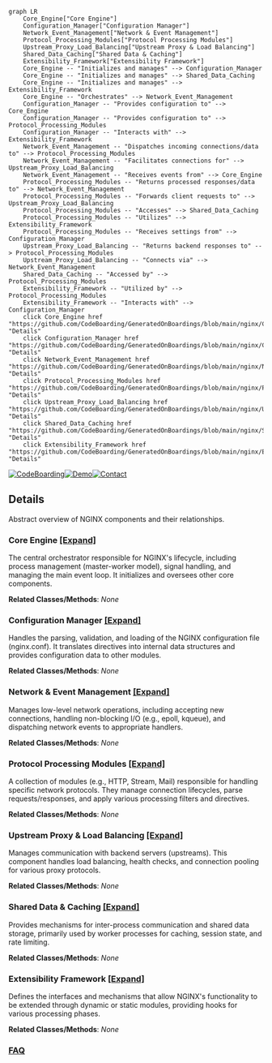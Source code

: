 ```mermaid
graph LR
    Core_Engine["Core Engine"]
    Configuration_Manager["Configuration Manager"]
    Network_Event_Management["Network & Event Management"]
    Protocol_Processing_Modules["Protocol Processing Modules"]
    Upstream_Proxy_Load_Balancing["Upstream Proxy & Load Balancing"]
    Shared_Data_Caching["Shared Data & Caching"]
    Extensibility_Framework["Extensibility Framework"]
    Core_Engine -- "Initializes and manages" --> Configuration_Manager
    Core_Engine -- "Initializes and manages" --> Shared_Data_Caching
    Core_Engine -- "Initializes and manages" --> Extensibility_Framework
    Core_Engine -- "Orchestrates" --> Network_Event_Management
    Configuration_Manager -- "Provides configuration to" --> Core_Engine
    Configuration_Manager -- "Provides configuration to" --> Protocol_Processing_Modules
    Configuration_Manager -- "Interacts with" --> Extensibility_Framework
    Network_Event_Management -- "Dispatches incoming connections/data to" --> Protocol_Processing_Modules
    Network_Event_Management -- "Facilitates connections for" --> Upstream_Proxy_Load_Balancing
    Network_Event_Management -- "Receives events from" --> Core_Engine
    Protocol_Processing_Modules -- "Returns processed responses/data to" --> Network_Event_Management
    Protocol_Processing_Modules -- "Forwards client requests to" --> Upstream_Proxy_Load_Balancing
    Protocol_Processing_Modules -- "Accesses" --> Shared_Data_Caching
    Protocol_Processing_Modules -- "Utilizes" --> Extensibility_Framework
    Protocol_Processing_Modules -- "Receives settings from" --> Configuration_Manager
    Upstream_Proxy_Load_Balancing -- "Returns backend responses to" --> Protocol_Processing_Modules
    Upstream_Proxy_Load_Balancing -- "Connects via" --> Network_Event_Management
    Shared_Data_Caching -- "Accessed by" --> Protocol_Processing_Modules
    Extensibility_Framework -- "Utilized by" --> Protocol_Processing_Modules
    Extensibility_Framework -- "Interacts with" --> Configuration_Manager
    click Core_Engine href "https://github.com/CodeBoarding/GeneratedOnBoardings/blob/main/nginx/Core_Engine.md" "Details"
    click Configuration_Manager href "https://github.com/CodeBoarding/GeneratedOnBoardings/blob/main/nginx/Configuration_Manager.md" "Details"
    click Network_Event_Management href "https://github.com/CodeBoarding/GeneratedOnBoardings/blob/main/nginx/Network_Event_Management.md" "Details"
    click Protocol_Processing_Modules href "https://github.com/CodeBoarding/GeneratedOnBoardings/blob/main/nginx/Protocol_Processing_Modules.md" "Details"
    click Upstream_Proxy_Load_Balancing href "https://github.com/CodeBoarding/GeneratedOnBoardings/blob/main/nginx/Upstream_Proxy_Load_Balancing.md" "Details"
    click Shared_Data_Caching href "https://github.com/CodeBoarding/GeneratedOnBoardings/blob/main/nginx/Shared_Data_Caching.md" "Details"
    click Extensibility_Framework href "https://github.com/CodeBoarding/GeneratedOnBoardings/blob/main/nginx/Extensibility_Framework.md" "Details"
```

[![CodeBoarding](https://img.shields.io/badge/Generated%20by-CodeBoarding-9cf?style=flat-square)](https://github.com/CodeBoarding/CodeBoarding)[![Demo](https://img.shields.io/badge/Try%20our-Demo-blue?style=flat-square)](https://www.codeboarding.org/demo)[![Contact](https://img.shields.io/badge/Contact%20us%20-%20contact@codeboarding.org-lightgrey?style=flat-square)](mailto:contact@codeboarding.org)

## Details

Abstract overview of NGINX components and their relationships.

### Core Engine [[Expand]](./Core_Engine.md)
The central orchestrator responsible for NGINX's lifecycle, including process management (master-worker model), signal handling, and managing the main event loop. It initializes and oversees other core components.


**Related Classes/Methods**: _None_

### Configuration Manager [[Expand]](./Configuration_Manager.md)
Handles the parsing, validation, and loading of the NGINX configuration file (nginx.conf). It translates directives into internal data structures and provides configuration data to other modules.


**Related Classes/Methods**: _None_

### Network & Event Management [[Expand]](./Network_Event_Management.md)
Manages low-level network operations, including accepting new connections, handling non-blocking I/O (e.g., epoll, kqueue), and dispatching network events to appropriate handlers.


**Related Classes/Methods**: _None_

### Protocol Processing Modules [[Expand]](./Protocol_Processing_Modules.md)
A collection of modules (e.g., HTTP, Stream, Mail) responsible for handling specific network protocols. They manage connection lifecycles, parse requests/responses, and apply various processing filters and directives.


**Related Classes/Methods**: _None_

### Upstream Proxy & Load Balancing [[Expand]](./Upstream_Proxy_Load_Balancing.md)
Manages communication with backend servers (upstreams). This component handles load balancing, health checks, and connection pooling for various proxy protocols.


**Related Classes/Methods**: _None_

### Shared Data & Caching [[Expand]](./Shared_Data_Caching.md)
Provides mechanisms for inter-process communication and shared data storage, primarily used by worker processes for caching, session state, and rate limiting.


**Related Classes/Methods**: _None_

### Extensibility Framework [[Expand]](./Extensibility_Framework.md)
Defines the interfaces and mechanisms that allow NGINX's functionality to be extended through dynamic or static modules, providing hooks for various processing phases.


**Related Classes/Methods**: _None_



### [FAQ](https://github.com/CodeBoarding/GeneratedOnBoardings/tree/main?tab=readme-ov-file#faq)